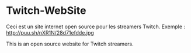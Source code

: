 # Twitch-WebSite

Ceci est un site internet open source pour les streamers Twitch.
Exemple : http://puu.sh/nXR1N/28d71efdde.jpg

This is an open source website for Twitch streamers.
